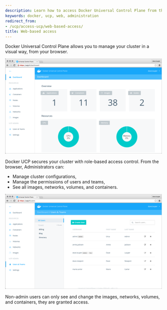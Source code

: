 ```yaml
---
description: Learn how to access Docker Universal Control Plane from the web browser.
keywords: docker, ucp, web, administration
redirect_from:
- /ucp/access-ucp/web-based-access/
title: Web-based access
---
```


Docker Universal Control Plane allows you to manage your cluster in a visual
way, from your browser.

![](../images/overview-1.png)


Docker UCP secures your cluster with role-based access control. From the
browser, Administrators can:

* Manage cluster configurations,
* Manage the permissions of users and teams,
* See all images, networks, volumes, and containers.

![](../images/overview-3.png)

Non-admin users can only see and change the images, networks, volumes, and
containers, they are granted access.